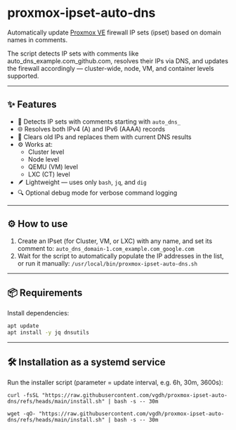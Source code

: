 # proxmox-ipset-auto-dns
Automatically update [Proxmox VE](https://www.proxmox.com/en/proxmox-ve) firewall IP sets (ipset) based on domain names in comments.

The script detects IP sets with comments like auto_dns_example.com_github.com, resolves their IPs via DNS, and updates the firewall accordingly — cluster-wide, node, VM, and container levels supported.

---
## ✨ Features
- 🧠 Detects IP sets with comments starting with `auto_dns_`
- 🌐 Resolves both IPv4 (A) and IPv6 (AAAA) records
- 🔁 Clears old IPs and replaces them with current DNS results
- ⚙️ Works at:
  - Cluster level
  - Node level
  - QEMU (VM) level
  - LXC (CT) level
- 🪶 Lightweight — uses only `bash`, `jq`, and `dig`
- 🔍 Optional debug mode for verbose command logging

---

## ⚙️ How to use

1. Create an IPset (for Cluster, VM, or LXC) with any name, and set its comment to: `auto_dns_domain-1.com_example.com_google.com`
2. Wait for the script to automatically populate the IP addresses in the list, or run it manually: `/usr/local/bin/proxmox-ipset-auto-dns.sh`
---

## 📦 Requirements

Install dependencies:
```bash
apt update
apt install -y jq dnsutils
```

---

## 🛠️ Installation as a systemd service
Run the installer script (parameter = update interval, e.g. 6h, 30m, 3600s):
```
curl -fsSL "https://raw.githubusercontent.com/vgdh/proxmox-ipset-auto-dns/refs/heads/main/install.sh" | bash -s -- 30m
```
```
wget -qO- "https://raw.githubusercontent.com/vgdh/proxmox-ipset-auto-dns/refs/heads/main/install.sh" | bash -s -- 30m
```
